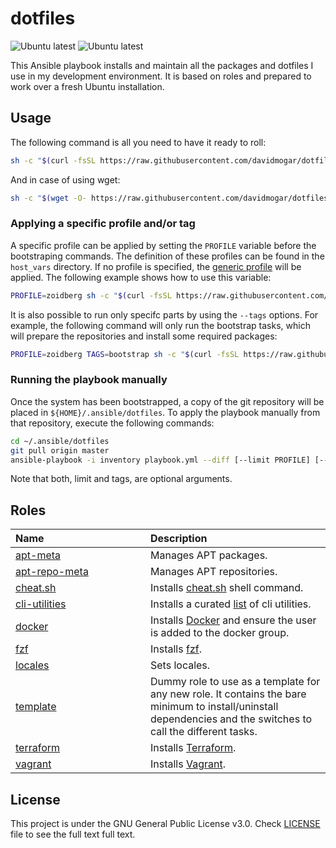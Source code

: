 # dotfiles
![Ubuntu latest](https://github.com/davidmogar/dotfiles/workflows/Ubuntu%20latest/badge.svg) ![Ubuntu latest](https://github.com/davidmogar/dotfiles/workflows/Ubuntu%20LTS/badge.svg)

This Ansible playbook installs and maintain all the packages and dotfiles I use in my development environment. It is based on roles and prepared to work over a fresh Ubuntu installation.

## Usage

The following command is all you need to have it ready to roll:

```sh
sh -c "$(curl -fsSL https://raw.githubusercontent.com/davidmogar/dotfiles/master/bootstrap.sh)"
```

And in case of using wget:

```sh
sh -c "$(wget -O- https://raw.githubusercontent.com/davidmogar/dotfiles/master/bootstrap.sh)"
```

### Applying a specific profile and/or tag

A specific profile can be applied by setting the `PROFILE` variable before the bootstraping commands. The definition of these profiles can be found in the `host_vars` directory. If no profile is specified, the [generic profile](host_vars/generic.yml) will be applied. The following example shows how to use this variable:

```sh
PROFILE=zoidberg sh -c "$(curl -fsSL https://raw.githubusercontent.com/davidmogar/dotfiles/master/bootstrap.sh)"
```

It is also possible to run only specifc parts by using the `--tags` options. For example, the following command will only run the bootstrap tasks, which will prepare the repositories and install some required packages:

```sh
PROFILE=zoidberg TAGS=bootstrap sh -c "$(curl -fsSL https://raw.githubusercontent.com/davidmogar/dotfiles/master/bootstrap.sh)"
```

### Running the playbook manually

Once the system has been bootstrapped, a copy of the git repository will be placed in `${HOME}/.ansible/dotfiles`. To apply the playbook manually from that repository, execute the following commands:

```sh
cd ~/.ansible/dotfiles
git pull origin master
ansible-playbook -i inventory playbook.yml --diff [--limit PROFILE] [--tags TAGS] --ask-become-pass
```

Note that both, limit and tags, are optional arguments.

## Roles

<table>
  <thead>
    <tr>
      <th align="left" width="200">Name</th>
      <th align="left">Description</th>
    </tr>
  </thead>
  <tbody>
    <tr>
      <td><a href="roles/apt-meta">apt-meta</a></td>
      <td>Manages APT packages.</td>
    </tr>
    <tr>
      <td><a href="roles/apt-repo-meta">apt-repo-meta</a></td>
      <td>Manages APT repositories.</td>
    </tr>
    <tr>
      <td><a href="roles/cheat.sh">cheat.sh</a></td>
      <td>Installs <a href="https://github.com/chubin/cheat.sh">cheat.sh</a> shell command.</td>
    </tr>
    <tr>
      <td><a href="roles/cli-utilities">cli-utilities</a></td>
      <td>Installs a curated <a href="roles/cli-utilities/vars/main.yml">list</a> of cli utilities.</td>
    </tr>
    <tr>
      <td><a href="roles/docker">docker</a></td>
      <td>Installs <a href="https://www.docker.com/">Docker</a> and ensure the user is added to the docker group.</td>
    </tr>
    <tr>
      <td><a href="roles/fzf">fzf</a></td>
      <td>Installs <a href="https://github.com/junegunn/fzf">fzf</a>.</td>
    </tr>
    <tr>
      <td><a href="roles/locales">locales</a></td>
      <td>Sets locales.</td>
    </tr>
    <tr>
      <td><a href="roles/template">template</a></td>
      <td>Dummy role to use as a template for any new role. It contains the bare minimum to install/uninstall dependencies and the switches to call the different tasks.</td>
    </tr>
    <tr>
      <td><a href="roles/terraform">terraform</a></td>
      <td>Installs <a href="https://www.terraform.io/">Terraform</a>.</td>
    </tr>
    <tr>
      <td><a href="roles/vagrant">vagrant</a></td>
      <td>Installs <a href="https://www.vagrantup.com/">Vagrant</a>.</td>
    </tr>
  </tbody>
</table>

## License

This project is under the GNU General Public License v3.0. Check [LICENSE](https://github.com/davidmogar/dotfiles/blob/master/LICENSE) file to see the full text full text.
